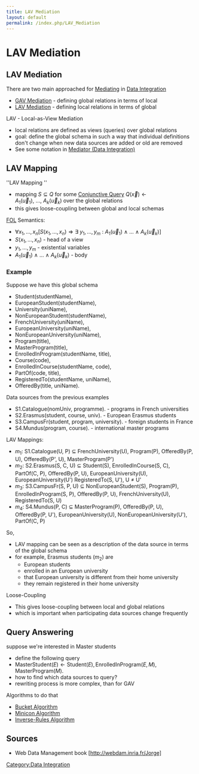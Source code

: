 ```yaml
---
title: LAV Mediation
layout: default
permalink: /index.php/LAV_Mediation
---
```


# LAV Mediation

## LAV Mediation
There are two main approached for [Mediating](Mediator_(Data_Integration)) in [Data Integration](Data_Integration) 
- [GAV Mediation](GAV_Mediation) - defining global relations in terms of local
- [LAV Mediation](LAV_Mediation) - defining local relations in terms of global


LAV - Local-as-View Mediation
- local relations are defined as views (queries) over global relations
- goal: define the global schema in such a way that individual definitions don't change when new data sources are added or old are removed 
- See some notation in [Mediator (Data Integration)](Mediator_(Data_Integration))


## LAV Mapping
''LAV Mapping ''
- mapping $S \subseteq Q$ for some [Conjunctive Query](Conjunctive_Query) $Q(\vec{x}) \leftarrow A_1(\vec{u}_1), \ ..., \ A_k(\vec{u}_k)$ over the global relations 
- this gives loose-coupling between global and local schemas


[FOL](First_Order_Logic) Semantics:
- $\forall x_1, ..., x_n  \Big[ S(x_1, ..., x_n) \Rightarrow \exists \ y_1, ..., y_m \ : \ A_1(\vec{u}_1) \ \land \ ... \ \land \ A_k(\vec{u}_k) \Big]$
- $S(x_1, ..., x_n)$ - head of a view
- $y_1, ..., y_m$ - existential variables
- $A_1(\vec{u}_1) \ \land \ ... \ \land \ A_k(\vec{u}_k)$ - body


### Example
Suppose we have this global schema
- Student(studentName), 
- EuropeanStudent(studentName),
- University(uniName), 
- NonEuropeanStudent(studentName),
- FrenchUniversity(uniName), 
- EuropeanUniversity(uniName),
- NonEuropeanUniversity(uniName), 
- Program(title),
- MasterProgram(title), 
- EnrolledInProgram(studentName, title),
- Course(code), 
- EnrolledInCourse(studentName, code),
- PartOf(code, title), 
- RegisteredTo(studentName, uniName),
- OfferedBy(title, uniName).


Data sources from the previous examples
- S1.Catalogue(nomUniv, programme). - programs in French universities
- S2.Erasmus(student, course, univ). - European Erasmus students 
- S3.CampusFr(student, program, university). - foreign students in France
- S4.Mundus(program, course). - international master programs


LAV Mappings:
- $m_1$: S1.Catalogue(U, P) $\subseteq$ FrenchUniversity(U), Program(P), OfferedBy(P, U), OfferedBy(P', U), MasterProgram(P')
- $m_2$: S2.Erasmus(S, C, U) $\subseteq$ Student(S), EnrolledInCourse(S, C), PartOf(C, P), OfferedBy(P, U), EuropeanUniversity(U), EuropeanUniversity(U') RegisteredTo(S, U'), U $\neq$ U'
- $m_3$: S3.CampusFr(S, P, U) $\subseteq$ NonEuropeanStudent(S), Program(P), EnrolledInProgram(S, P), OfferedBy(P, U), FrenchUniversity(U), RegisteredTo(S, U) 
- $m_4$: S4.Mundus(P, C) $\subseteq$ MasterProgram(P), OfferedBy(P, U), OfferedBy(P, U'), EuropeanUniversity(U), NonEuropeanUniversity(U'), PartOf(C, P)


So,
- LAV mapping can be seen as a description of the data source in terms of the global schema
- for example, Erasmus students ($m_2$) are
  - European students
  - enrolled in an European university
  - that European university is different from their home university
  - they remain registered in their home university

Loose-Coupling
- This gives loose-coupling between local and global relations 
- which is important when participating data sources change frequently 


## Query Answering
suppose we're interested in Master students 
- define the following query
- $\text{MasterStudent}(E) \leftarrow \text{Student}(E), \text{EnrolledInProgram}(E, M), \text{MasterProgram}(M).$
- how to find which data sources to query?
- rewriting process is more complex, than for GAV

Algorithms to do that
- [Bucket Algorithm](Bucket_Algorithm_(Data_Integration))
- [Minicon Algorithm](Minicon_Algorithm)
- [Inverse-Rules Algorithm](Inverse-Rules_Algorithm)


## Sources
- Web Data Management book [http://webdam.inria.fr/Jorge]

[Category:Data Integration](Category_Data_Integration)